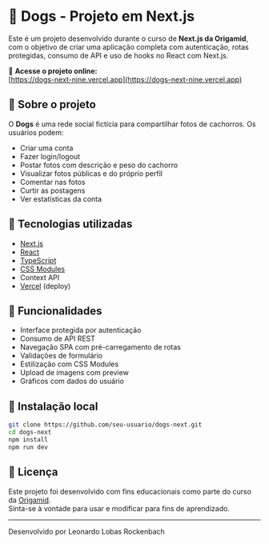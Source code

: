 # 🐶 Dogs - Projeto em Next.js

Este é um projeto desenvolvido durante o curso de **Next.js da Origamid**, com o objetivo de criar uma aplicação completa com autenticação, rotas protegidas, consumo de API e uso de hooks no React com Next.js.

🔗 **Acesse o projeto online:**  
[https://dogs-next-nine.vercel.app](https://dogs-next-nine.vercel.app)

## 📸 Sobre o projeto

O **Dogs** é uma rede social fictícia para compartilhar fotos de cachorros. Os usuários podem:

- Criar uma conta
- Fazer login/logout
- Postar fotos com descrição e peso do cachorro
- Visualizar fotos públicas e do próprio perfil
- Comentar nas fotos
- Curtir as postagens
- Ver estatísticas da conta

## 🧰 Tecnologias utilizadas

- [Next.js](https://nextjs.org/)
- [React](https://reactjs.org/)
- [TypeScript](https://www.typescriptlang.org/)
- [CSS Modules](https://github.com/css-modules/css-modules)
- Context API
- [Vercel](https://vercel.com/) (deploy)

## 🚀 Funcionalidades

- Interface protegida por autenticação
- Consumo de API REST
- Navegação SPA com pré-carregamento de rotas
- Validações de formulário
- Estilização com CSS Modules
- Upload de imagens com preview
- Gráficos com dados do usuário

## 🧪 Instalação local

```bash
git clone https://github.com/seu-usuario/dogs-next.git
cd dogs-next
npm install
npm run dev
```

## 📄 Licença

Este projeto foi desenvolvido com fins educacionais como parte do curso da [Origamid](https://www.origamid.com/).  
Sinta-se à vontade para usar e modificar para fins de aprendizado.

---

Desenvolvido por Leonardo Lobas Rockenbach
